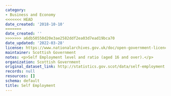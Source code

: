 ```yaml
---
category:
- Business and Economy
<<<<<<< HEAD
date_created: '2018-10-10'
=======
date_created: ''
>>>>>>> a6db50550d20e3ae2582ddf2ea03d7ead19bca70
date_updated: '2022-03-28'
license: https://www.nationalarchives.gov.uk/doc/open-government-licence/version/3/
maintainer: Scottish Government
notes: <p>Self Employment level and ratio (aged 16 and over).</p>
organization: Scottish Government
original_dataset_link: http://statistics.gov.scot/data/self-employment
records: null
resources: []
schema: default
title: Self Employment
---
```

